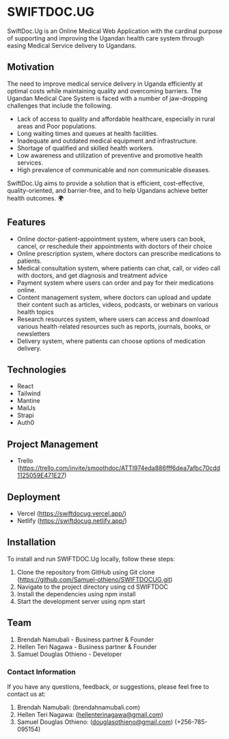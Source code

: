 # SWIFTDOC.UG
SwiftDoc.Ug is an Online Medical Web Application with the cardinal purpose of supporting and improving the Ugandan health care system through easing Medical Service delivery to Ugandans.

## Motivation
The need to improve medical service delivery in Uganda efficiently at optimal costs while maintaining quality and overcoming barriers. The Ugandan Medical Care System is faced with a number of jaw-dropping challenges that include the following.
* Lack of access to quality and affordable healthcare, especially in rural areas and Poor populations.
* Long waiting times and queues at health facilities.
* Inadequate and outdated medical equipment and infrastructure.
* Shortage of qualified and skilled health workers.
* Low awareness and utilization of preventive and promotive health services.
* High prevalence of communicable and non communicable diseases.

SwiftDoc.Ug aims to provide a solution that is efficient, cost-effective, quality-oriented, and barrier-free, and to help Ugandans achieve better health outcomes. 🌍

## Features
* Online doctor-patient-appointment system, where users can book, cancel, or reschedule their appointments with doctors of their choice
* Online prescription system, where doctors can prescribe medications to patients.
* Medical consultation system, where patients can chat, call, or video call with doctors, and get diagnosis and treatment advice
* Payment system where users can order and pay for their medications online.
* Content management system, where doctors can upload and update their content such as articles, videos, podcasts, or webinars on various health topics
* Research resources system, where users can access and download various health-related resources such as reports, journals, books, or newsletters
* Delivery system, where patients can choose options of medication delivery.

## Technologies
* React
* Tailwind
* Mantine
* MailJs
* Strapi
* Auth0

## Project Management
* Trello (https://trello.com/invite/smoothdoc/ATTI974eda886fff6dea7afbc70cdd1125059E471E27)

## Deployment
* Vercel (https://swiftdocug.vercel.app/)
* Netlify (https://swiftdocug.netlify.app/)

## Installation
To install and run SWIFTDOC.Ug locally, follow these steps:
1. Clone the repository from GitHub using Git clone (https://github.com/Samuel-othieno/SWIFTDOCUG.git)
2. Navigate to the project directory using cd SWIFTDOC
3. Install the dependencies using npm install
4. Start the development server using npm start

## Team
1. Brendah Namubali - Business partner & Founder
2. Hellen Teri Nagawa - Business partner & Founder
3. Samuel Douglas Othieno - Developer

### Contact Information
If you have any questions, feedback, or suggestions, please feel free to contact us at:
1. Brendah Namubali: (brendahnamubali.com)
2. Hellen Teri Nagawa: (hellenterinagawa@gmail.com)
3. Samuel Douglas Othieno: (douglasothieno@gmail.com) (+256-785-095154)

